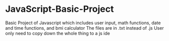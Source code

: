 # JavaScript-Basic-Project
Basic Project of Javascript which includes user input, math functions, date and time functions, and bmi calculator
The files are in .txt instead of .js
User only need to copy down the whole thing to a js ide
